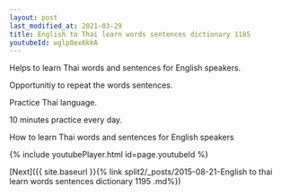 ```yaml
---
layout: post
last_modified_at: 2021-03-29
title: English to Thai learn words sentences dictionary 1185 
youtubeId: wglp8ex6kkA
---
```

 
 
Helps to learn Thai words and sentences for English speakers.

Opportunitiy to repeat the words sentences. 

Practice Thai language. 
 
10 minutes practice every day. 
 
How to learn Thai words and sentences for English speakers 
 
{% include youtubePlayer.html id=page.youtubeId %}
 
 
[Next]({{ site.baseurl }}{% link  split2/_posts/2015-08-21-English to thai learn words sentences dictionary 1195 .md%})
 
